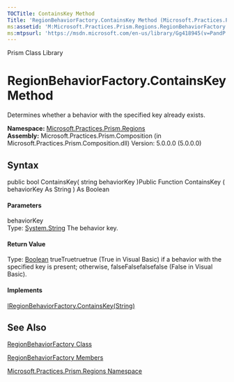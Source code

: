 ```yaml
---
TOCTitle: ContainsKey Method
Title: 'RegionBehaviorFactory.ContainsKey Method (Microsoft.Practices.Prism.Regions)'
ms:assetid: 'M:Microsoft.Practices.Prism.Regions.RegionBehaviorFactory.ContainsKey(System.String)'
ms:mtpsurl: 'https://msdn.microsoft.com/en-us/library/Gg418945(v=PandP.50)'
---
```


Prism Class Library

RegionBehaviorFactory.ContainsKey Method
============================================

Determines whether a behavior with the specified key already exists.

**Namespace:** [Microsoft.Practices.Prism.Regions](https://msdn.microsoft.com/n:microsoft.practices.prism.regions)
**Assembly:** Microsoft.Practices.Prism.Composition (in Microsoft.Practices.Prism.Composition.dll) Version: 5.0.0.0 (5.0.0.0)

## Syntax


<span id="syntaxToggle"></span>public bool ContainsKey( string behaviorKey )Public Function ContainsKey ( behaviorKey As String ) As Boolean
#### Parameters

behaviorKey  
Type: [System.String](http://msdn2.microsoft.com/en-us/library/s1wwdcbf)
The behavior key.

#### Return Value

Type: [Boolean](http://msdn2.microsoft.com/en-us/library/a28wyd50)
trueTruetruetrue (True in Visual Basic) if a behavior with the specified key is present; otherwise, falseFalsefalsefalse (False in Visual Basic).
#### Implements

[IRegionBehaviorFactory.ContainsKey(String)](https://msdn.microsoft.com/m:microsoft.practices.prism.regions.iregionbehaviorfactory.containskey(system.string))

See Also
--------


[RegionBehaviorFactory Class](https://msdn.microsoft.com/t:microsoft.practices.prism.regions.regionbehaviorfactory)

[RegionBehaviorFactory Members](https://msdn.microsoft.com/allmembers.t:microsoft.practices.prism.regions.regionbehaviorfactory)

[Microsoft.Practices.Prism.Regions Namespace](https://msdn.microsoft.com/n:microsoft.practices.prism.regions)
